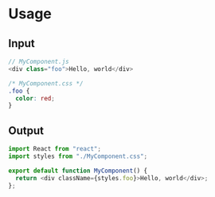 # Usage

## Input

```js
// MyComponent.js
<div class="foo">Hello, world</div>
```

```css
/* MyComponent.css */
.foo {
  color: red;
}
```

## Output

```js
import React from "react";
import styles from "./MyComponent.css";

export default function MyComponent() {
  return <div className={styles.foo}>Hello, world</div>;
};
```
